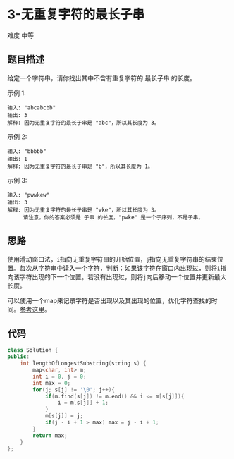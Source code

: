 # 3-无重复字符的最长子串

难度 中等



## 题目描述

给定一个字符串，请你找出其中不含有重复字符的 最长子串 的长度。

示例 1:
```
输入: "abcabcbb"
输出: 3 
解释: 因为无重复字符的最长子串是 "abc"，所以其长度为 3。
```
示例 2:
```
输入: "bbbbb"
输出: 1
解释: 因为无重复字符的最长子串是 "b"，所以其长度为 1。
```
示例 3:
```
输入: "pwwkew"
输出: 3
解释: 因为无重复字符的最长子串是 "wke"，所以其长度为 3。
     请注意，你的答案必须是 子串 的长度，"pwke" 是一个子序列，不是子串。
```



## 思路

使用滑动窗口法，`i`指向无重复字符串的开始位置，`j`指向无重复字符串的结束位置。每次从字符串中读入一个字符，判断：如果该字符在窗口内出现过，则将`i`指向该字符出现的下一个位置。若没有出现过，则将`j`向后移动一个位置并更新最大长度。

可以使用一个map来记录字符是否出现以及其出现的位置，优化字符查找的时间。[参考这里](https://leetcode-cn.com/problems/longest-substring-without-repeating-characters/solution/wu-zhong-fu-zi-fu-de-zui-chang-zi-chuan-cshi-xian-/)。



## 代码

```c++
class Solution {
public:
    int lengthOfLongestSubstring(string s) {
        map<char, int> m;
        int i = 0, j = 0;
        int max = 0;
        for(j; s[j] != '\0'; j++){
            if(m.find(s[j]) != m.end() && i <= m[s[j]]){
                i = m[s[j]] + 1; 
            }
            m[s[j]] = j;
            if(j - i + 1 > max) max = j - i + 1;
        }
        return max;                    
    }
};
```

